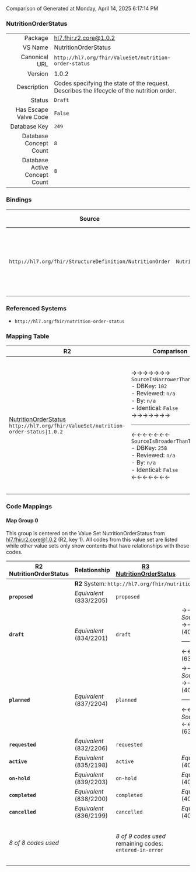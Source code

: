 Comparison of 
Generated at Monday, April 14, 2025 6:17:14 PM

### NutritionOrderStatus

|      |     |
| ---: | --- |
| Package | hl7.fhir.r2.core@1.0.2 |
| VS Name | NutritionOrderStatus |
| Canonical URL | `http://hl7.org/fhir/ValueSet/nutrition-order-status` |
| Version | 1.0.2 |
| Description | Codes specifying the state of the request. Describes the lifecycle of the nutrition order. |
| Status | `Draft` |
| Has Escape Valve Code | `False` |
| Database Key | `249` |
| Database Concept Count | `8` |
| Database Active Concept Count | `8` |
### Bindings

| Source | Element | Binding | Strength | Element Short |
| ------ | ------- | ------- | -------- | ------------- |
| `http://hl7.org/fhir/StructureDefinition/NutritionOrder` | `NutritionOrder.status` | `http://hl7.org/fhir/ValueSet/nutrition-order-status` | `Required` | proposed \| draft \| planned \| requested \| active \| on-hold \| completed \| cancelled |

### Referenced Systems

* `http://hl7.org/fhir/nutrition-order-status`
### Mapping Table

| R2 | Comparison | R3 | Comparison | R4 | Comparison | R4B | Comparison | R5
| --- | --- | --- | --- | --- | --- | --- | --- | ---
| [NutritionOrderStatus](/docs/R2/ValueSets/NutritionOrderStatus.md)<br/> `http://hl7.org/fhir/ValueSet/nutrition-order-status\|1.0.2` | →→→→→→→<br/>`SourceIsNarrowerThanTarget`<br/>- DBKey: `102`<br/>- Reviewed: `n/a`<br/>- By: `n/a`<br/>- Identical: `False`<br/>→→→→→→→<hr/>←←←←←←←<br/>`SourceIsBroaderThanTarget`<br/>- DBKey: `258`<br/>- Reviewed: `n/a`<br/>- By: `n/a`<br/>- Identical: `False`<br/>←←←←←←←| [NutritionOrderStatus](/docs/R3/ValueSets/NutritionOrderStatus.md)<br/> `http://hl7.org/fhir/ValueSet/nutrition-request-status\|3.0.2` | →→→→→→→<br/>`RelatedTo`<br/>- DBKey: `453`<br/>- Reviewed: `n/a`<br/>- By: `n/a`<br/>- Identical: `False`<br/>→→→→→→→<hr/>←←←←←←←<br/>`SourceIsBroaderThanTarget`<br/>- DBKey: `677`<br/>- Reviewed: `n/a`<br/>- By: `n/a`<br/>- Identical: `False`<br/>←←←←←←←| [RequestStatus](/docs/R4/ValueSets/RequestStatus.md)<br/> `http://hl7.org/fhir/ValueSet/request-status\|4.0.1` | →→→→→→→<br/>`Equivalent`<br/>- DBKey: `1703`<br/>- Reviewed: `n/a`<br/>- By: `n/a`<br/>- Identical: `False`<br/>→→→→→→→<hr/>←←←←←←←<br/>`Equivalent`<br/>- DBKey: `1704`<br/>- Reviewed: `n/a`<br/>- By: `n/a`<br/>- Identical: `False`<br/>←←←←←←←| [RequestStatus](/docs/R4B/ValueSets/RequestStatus.md)<br/> `http://hl7.org/fhir/ValueSet/request-status\|4.3.0` | →→→→→→→<br/>`Equivalent`<br/>- DBKey: `800`<br/>- Reviewed: `n/a`<br/>- By: `n/a`<br/>- Identical: `True`<br/>→→→→→→→<hr/>←←←←←←←<br/>`Equivalent`<br/>- DBKey: `1061`<br/>- Reviewed: `n/a`<br/>- By: `n/a`<br/>- Identical: `True`<br/>←←←←←←←| [RequestStatus](/docs/R5/ValueSets/RequestStatus.md)<br/> `http://hl7.org/fhir/ValueSet/request-status\|5.0.0` 

### Code Mappings


#### Map Group 0

This group is centered on the Value Set NutritionOrderStatus from hl7.fhir.r2.core@1.0.2 (R2, key 1).
All codes from this value set are listed while other value sets only show contents that have relationships with those codes.

| R2 NutritionOrderStatus| Relationship | [R3 NutritionOrderStatus](/docs/R3/ValueSets/NutritionOrderStatus.md)| Relationship | [R4 RequestStatus](/docs/R4/ValueSets/RequestStatus.md)| Relationship | [R4B RequestStatus](/docs/R4B/ValueSets/RequestStatus.md)| Relationship | [R5 RequestStatus](/docs/R5/ValueSets/RequestStatus.md)
| --- | --- | --- | --- | --- | --- | --- | --- | ---
| <td colspan="8">**R2** System: `http://hl7.org/fhir/nutrition-order-status`
| **`proposed`**| _Equivalent_ <br/>(833/2205)| `proposed`| | | | | | | 
| **`draft`**| _Equivalent_ <br/>(834/2201)| `draft`| →→→→ _SourceIsBroaderThanTarget_ →→→→ <br/>(4024)<hr/>←←←← _Equivalent_ ←←←← <br/>(6358) | `draft`| _Equivalent_ <br/>(17008/17009)| `draft`| _Equivalent_ <br/>(7562/9832)| `draft`
| **`planned`**| _Equivalent_ <br/>(837/2204)| `planned`| →→→→ _SourceIsNarrowerThanTarget_ →→→→ <br/>(4027)<hr/>←←←← _SourceIsBroaderThanTarget_ ←←←← <br/>(6359) | `draft`| _Equivalent_ <br/>(17008/17009)| `draft`| _Equivalent_ <br/>(7562/9832)| `draft`
| **`requested`**| _Equivalent_ <br/>(832/2206)| `requested`| | | | | | | 
| **`active`**| _Equivalent_ <br/>(835/2198)| `active`| _Equivalent_ <br/>(4021/6356)| `active`| _Equivalent_ <br/>(17010/17011)| `active`| _Equivalent_ <br/>(7563/9833)| `active`
| **`on-hold`**| _Equivalent_ <br/>(839/2203)| `on-hold`| _Equivalent_ <br/>(4026/6361)| `on-hold`| _Equivalent_ <br/>(17012/17013)| `on-hold`| _Equivalent_ <br/>(7567/9837)| `on-hold`
| **`completed`**| _Equivalent_ <br/>(838/2200)| `completed`| _Equivalent_ <br/>(4023/6357)| `completed`| _Equivalent_ <br/>(17016/17017)| `completed`| _Equivalent_ <br/>(7564/9834)| `completed`
| **`cancelled`**| _Equivalent_ <br/>(836/2199)| `cancelled`| _Equivalent_ <br/>(4022/6362)| `revoked`| _Equivalent_ <br/>(17014/17015)| `revoked`| _Equivalent_ <br/>(7565/9835)| `revoked`
| *8 of 8 codes used* | | *8 of 9 codes used* <br/>remaining codes:<br/>`entered-in-error`| | *5 of 7 codes used* <br/>remaining codes:<br/>`entered-in-error`, `unknown`| | *5 of 7 codes used* <br/>remaining codes:<br/>`entered-in-error`, `unknown`| | *5 of 7 codes used* <br/>remaining codes:<br/>`entered-in-error`, `unknown`

